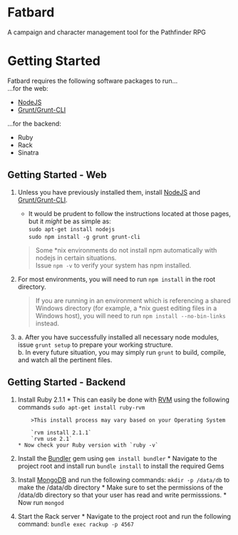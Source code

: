 Fatbard
=======
A campaign and character management tool for the Pathfinder RPG

Getting Started
===============

Fatbard requires the following software packages to run...  
...for the web:
* [NodeJS](http://www.nodejs.org)
* [Grunt/Grunt-CLI](http://www.gruntjs.com)

...for the backend:  
* Ruby
* Rack
* Sinatra

Getting Started - Web
---------------------

1.  Unless you have previously installed them, install [NodeJS](http://www.nodejs.org) and [Grunt/Grunt-CLI](http://www.gruntjs.com).  
    * It would be prudent to follow the instructions located at those pages, but it *might* be as simple as:  
        `sudo apt-get install nodejs`  
        `sudo npm install -g grunt grunt-cli`

    >Some *nix environments do not install npm automatically with nodejs in certain situations.  
    >Issue `npm -v` to verify your system has npm installed.


2.  For most environments, you will need to run `npm install` in the root directory.
    >If you are running in an environment which is referencing a shared Windows directory (for example, a *nix guest editing files in a Windows host), you will need to run `npm install --no-bin-links` instead.

3.  
    a. After you have successfully installed all necessary node modules, issue `grunt setup` to prepare your working structure.  
    b. In every future situation, you may simply run `grunt` to build, compile, and watch all the pertinent files.

Getting Started - Backend
-------------------------

1.  Install Ruby 2.1.1
        * This can easily be done with [RVM](http://rvm.io/rvm/install) using the following commands
            `sudo apt-get install ruby-rvm`

            >This install process may vary based on your Operating System

            `rvm install 2.1.1`
            `rvm use 2.1`
        * Now check your Ruby version with `ruby -v`

2.  Install the [Bundler](http://bundler.io/) gem using `gem install bundler`
        * Navigate to the project root and install run `bundle install` to install the required Gems

4.  Install [MongoDB](http://docs.mongodb.org/manual/installation/) and run the following commands:
        `mkdir -p /data/db` to make the /data/db directory
        * Make sure to set the permissions of the /data/db directory so that your user has read and write permisssions.
        * Now run `mongod`

5.  Start the Rack server
        * Navigate to the project root and run the following command: `bundle exec rackup -p 4567`
